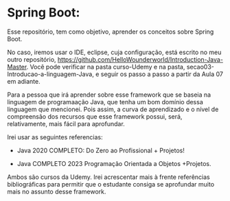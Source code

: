 # Spring Boot:
Esse repositório, tem como objetivo, aprender os conceitos sobre Spring Boot.

No caso, iremos usar o IDE, eclipse, cuja configuração, está escrito no meu outro repositório, https://github.com/HelloWounderworld/Introduction-Java-Master. Você pode verificar na pasta curso-Udemy e na pasta, secao03-Introducao-a-linguagem-Java, e seguir os passo a passo a partir da Aula 07 em adiante.

Para a pessoa que irá aprender sobre esse framework que se baseia na linguagem de programaação Java, que tenha um bom domínio dessa linguagem que mencionei. Pois assim, a curva de aprendizado e o nível de compreensão dos recursos que esse framework possui, será, relativamente, mais fácil para aprofundar.

Irei usar as seguintes referencias:

- Java 2020 COMPLETO: Do Zero ao Profissional + Projetos!

- Java COMPLETO 2023 Programação Orientada a Objetos +Projetos.

Ambos são cursos da Udemy. Irei acrescentar mais à frente referências bibliográficas para permitir que o estudante consiga se aprofundar muito mais no assunto desse framework.
